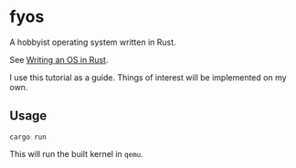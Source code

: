 # fyos

A hobbyist operating system written in Rust. 

See [Writing an OS in Rust](https://os.phil-opp.com/).

I use this tutorial as a guide. Things of interest will be implemented on my own.

## Usage

```
cargo run
```

This will run the built kernel in `qemu`.

